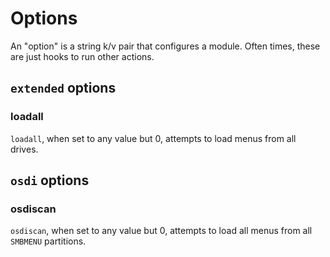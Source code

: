 # Options
An "option" is a string k/v pair that configures a module. Often times, these are just hooks to run other actions.

## `extended` options

### loadall
`loadall`, when set to any value but 0, attempts to load menus from all drives.

## `osdi` options
### osdiscan
`osdiscan`, when set to any value but 0, attempts to load all menus from all `SMBMENU` partitions.